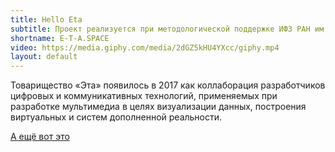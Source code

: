 ```yaml
---
title: Hello Eta
subtitle: Проект реализуется при методологической поддержке ИФЗ РАН им. О. Ю. Шмидта
shortname: E-T-A.SPACE
video: https://media.giphy.com/media/2dGZ5kHU4YXcc/giphy.mp4
layout: default
---
```


Товарищество «Эта» появилось в 2017 как коллаборация разработчиков цифровых и коммуникативных технологий, применяемых при разработке мультимедиа в целях визуализации данных, построения виртуальных и систем дополненной реальности.

[А ещё вот это](hello)
